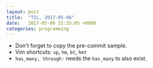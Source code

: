 ```yaml
---
layout: post
title:  "TIL, 2017-05-06"
date:   2017-05-06 22:35:05 +0800
categories: programming
---
```


- Don't forget to copy the pre-commit sample.
- Vim shortcuts: `vp`, `hm`, `bt`, `hmt`
- `has_many, through:` needs the `has_many` to also exist.
